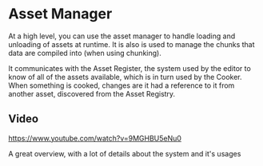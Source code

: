 # Asset Manager

At a high level, you can use the asset manager to handle loading and unloading of assets at runtime. It is also is used to manage the chunks that data are compiled into (when using chunking).

It communicates with the Asset Register, the system used by the editor to know of all of the assets available, which is in turn used by the Cooker. When something is cooked, changes are it had a reference to it from another asset, discovered from the Asset Registry.

## Video
https://www.youtube.com/watch?v=9MGHBU5eNu0

A great overview, with a lot of details about the system and it's usages 
